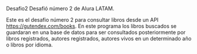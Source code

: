 Desafio2
Desafió número 2 de Alura LATAM.

Este es el desafio número 2 para consultar libros desde un API https://gutendex.com/books. En este programa los libros buscados se guardaran en una base de datos para ser consultados posteriormente por libros registrados, autores registrados, autores vivos en un determinado año o libros por idioma.

